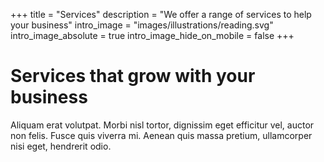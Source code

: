 +++
title = "Services"
description = "We offer a range of services to help your business"
intro_image = "images/illustrations/reading.svg"
intro_image_absolute = true
intro_image_hide_on_mobile = false
+++

# Services that grow with your business

Aliquam erat volutpat. Morbi nisl tortor, dignissim eget efficitur vel, auctor non felis. Fusce quis viverra mi. Aenean quis massa pretium, ullamcorper nisi eget, hendrerit odio.
